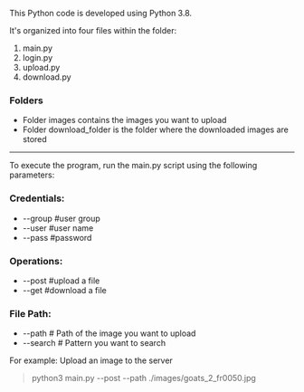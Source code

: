 This Python code is developed using Python 3.8. 

It's organized into four files within the folder:
1. main.py
2. login.py
3. upload.py
4. download.py

### Folders 
+ Folder images contains the images you want to upload
+ Folder download_folder is the folder where the downloaded images are stored

***

To execute the program, run the main.py script using the following parameters:

### Credentials:
+ --group #user group
+ --user #user name
+ --pass #password

### Operations:
+ --post #upload a file
+ --get #download a file

### File Path:
+ --path # Path of the image you want to upload 
+ --search # Pattern you want to search

For example: Upload an image to the server

> python3 main.py --post --path ./images/goats_2_fr0050.jpg
